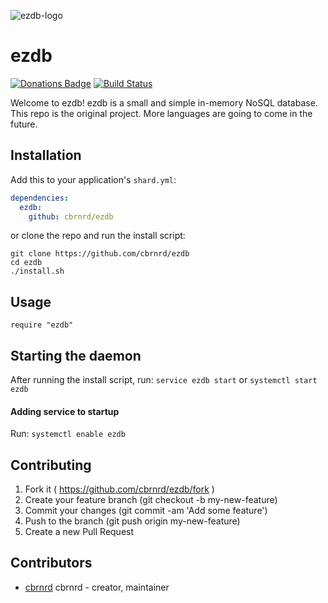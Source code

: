 ![ezdb-logo](https://i.imgur.com/v1VghNcl.png)
# ezdb
[![Donations Badge](https://yourdonation.rocks/images/badge.svg)](http://carterbrainerd.me/donations/)
[![Build Status](https://travis-ci.org/cbrnrd/ezdb.svg?branch=master)](https://travis-ci.org/cbrnrd/ezdb)

Welcome to ezdb! ezdb is a small and simple in-memory NoSQL database. This repo is the original project. More languages are going to come in the future.

## Installation

Add this to your application's `shard.yml`:

```yaml
dependencies:
  ezdb:
    github: cbrnrd/ezdb
```

or clone the repo and run the install script:

```
git clone https://github.com/cbrnrd/ezdb
cd ezdb
./install.sh
```

## Usage

```crystal
require "ezdb"
```

## Starting the daemon

After running the install script, run: `service ezdb start` or `systemctl start ezdb`

#### Adding service to startup
Run: `systemctl enable ezdb`

## Contributing

1. Fork it ( https://github.com/cbrnrd/ezdb/fork )
2. Create your feature branch (git checkout -b my-new-feature)
3. Commit your changes (git commit -am 'Add some feature')
4. Push to the branch (git push origin my-new-feature)
5. Create a new Pull Request

## Contributors

- [cbrnrd](https://github.com/cbrnrd) cbrnrd - creator, maintainer
